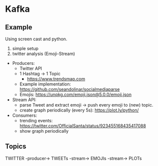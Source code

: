 # Kafka


## Example
Using screen cast and python.

1. simple setup
2. twitter analysis (Emoji-Stream)
  - Producers:
    - Twitter API
    - 1 Hashtag -> 1 Topic
      - https://www.trendsmap.com
    - Example implementation: https://github.com/seandolinar/socialmediaparse
    - Emojis: https://unpkg.com/emoji.json@5.0.0/emoji.json
  - Stream API:
    - parse Tweet and extract emoji -> push every emoji to (new) topic.
    - create graph periodically (every 5s): https://plot.ly/python/
  - Consumers:
    - trending events: https://twitter.com/OfficialSanta/status/923455168435417088
    - show graph periodically

## Topics
TWITTER -producer-> TWEETs -stream-> EMOJIs -stream-> PLOTs
